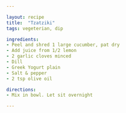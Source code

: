 ```yaml
---

layout: recipe
title:  "Tzatziki"
tags: vegeterian, dip

ingredients:
- Peel and shred 1 large cucumber, pat dry
- Add juice from 1/2 lemon
- 2 garlic cloves minced
- Dill
- Greek Yogurt plain
- Salt & pepper
- 2 tsp olive oil 

directions:
- Mix in bowl. Let sit overnight 

---
```

